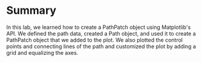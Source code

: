 # Summary

In this lab, we learned how to create a PathPatch object using Matplotlib's API. We defined the path data, created a Path object, and used it to create a PathPatch object that we added to the plot. We also plotted the control points and connecting lines of the path and customized the plot by adding a grid and equalizing the axes.
